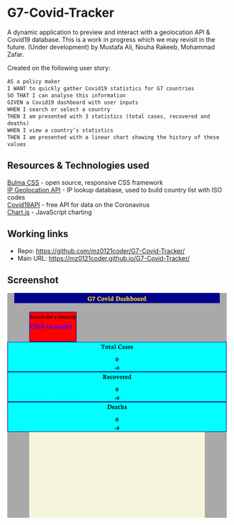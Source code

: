 # G7-Covid-Tracker

A dynamic application to preview and interact with a geolocation API & Covid19 database.
This is a work in progress which we may revisit in the future. 
(Under development) by Mustafa Ali, Nouha Rakeeb, Mohammad Zafar. 

Created on the following user story:

```
AS a policy maker
I WANT to quickly gather Covid19 statistics for G7 countries
SO THAT I can analyse this information 
GIVEN a Covid19 dashboard with user inputs
WHEN I search or select a country 
THEN I am presented with 3 statistics (total cases, recovered and deaths) 
WHEN I view a country’s statistics
THEN I am presented with a linear chart showing the history of these values

```

## Resources & Technologies used  

[Bulma CSS](https://bulma.io/) - open source, responsive CSS framework  
[IP Geolocation API](https://ipgeolocation.io/) - IP lookup database, used to build country list with ISO codes  
[Covid19API](https://covid19api.com/) - free API for data on the Coronavirus  
[Chart.js](https://www.chartjs.org/) - JavaScript charting

## Working links 
* Repo: https://github.com/mz0121coder/G7-Covid-Tracker/
* Main URL: https://mz0121coder.github.io/G7-Covid-Tracker/

## Screenshot
![G7-Covid-Tracker-screenshot](assets/G7-Covid-Tracker-screenshot.png)